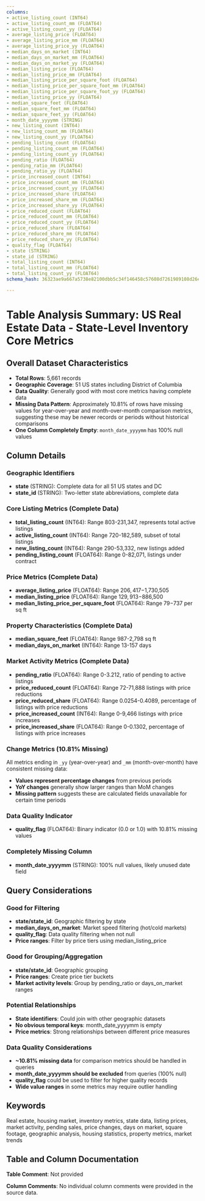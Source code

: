 ```yaml
---
columns:
- active_listing_count (INT64)
- active_listing_count_mm (FLOAT64)
- active_listing_count_yy (FLOAT64)
- average_listing_price (FLOAT64)
- average_listing_price_mm (FLOAT64)
- average_listing_price_yy (FLOAT64)
- median_days_on_market (INT64)
- median_days_on_market_mm (FLOAT64)
- median_days_on_market_yy (FLOAT64)
- median_listing_price (FLOAT64)
- median_listing_price_mm (FLOAT64)
- median_listing_price_per_square_foot (FLOAT64)
- median_listing_price_per_square_foot_mm (FLOAT64)
- median_listing_price_per_square_foot_yy (FLOAT64)
- median_listing_price_yy (FLOAT64)
- median_square_feet (FLOAT64)
- median_square_feet_mm (FLOAT64)
- median_square_feet_yy (FLOAT64)
- month_date_yyyymm (STRING)
- new_listing_count (INT64)
- new_listing_count_mm (FLOAT64)
- new_listing_count_yy (FLOAT64)
- pending_listing_count (FLOAT64)
- pending_listing_count_mm (FLOAT64)
- pending_listing_count_yy (FLOAT64)
- pending_ratio (FLOAT64)
- pending_ratio_mm (FLOAT64)
- pending_ratio_yy (FLOAT64)
- price_increased_count (INT64)
- price_increased_count_mm (FLOAT64)
- price_increased_count_yy (FLOAT64)
- price_increased_share (FLOAT64)
- price_increased_share_mm (FLOAT64)
- price_increased_share_yy (FLOAT64)
- price_reduced_count (FLOAT64)
- price_reduced_count_mm (FLOAT64)
- price_reduced_count_yy (FLOAT64)
- price_reduced_share (FLOAT64)
- price_reduced_share_mm (FLOAT64)
- price_reduced_share_yy (FLOAT64)
- quality_flag (FLOAT64)
- state (STRING)
- state_id (STRING)
- total_listing_count (INT64)
- total_listing_count_mm (FLOAT64)
- total_listing_count_yy (FLOAT64)
schema_hash: 36323ae9a667a5738e82100dbb5c34f146458c57608d7261989108d26ec763ee

---
```

# Table Analysis Summary: US Real Estate Data - State-Level Inventory Core Metrics

## Overall Dataset Characteristics

- **Total Rows**: 5,661 records
- **Geographic Coverage**: 51 US states including District of Columbia
- **Data Quality**: Generally good with most core metrics having complete data
- **Missing Data Pattern**: Approximately 10.81% of rows have missing values for year-over-year and month-over-month comparison metrics, suggesting these may be newer records or periods without historical comparisons
- **One Column Completely Empty**: `month_date_yyyymm` has 100% null values

## Column Details

### Geographic Identifiers
- **state** (STRING): Complete data for all 51 US states and DC
- **state_id** (STRING): Two-letter state abbreviations, complete data

### Core Listing Metrics (Complete Data)
- **total_listing_count** (INT64): Range 803-231,347, represents total active listings
- **active_listing_count** (INT64): Range 720-182,589, subset of total listings
- **new_listing_count** (INT64): Range 290-53,332, new listings added
- **pending_listing_count** (FLOAT64): Range 0-82,071, listings under contract

### Price Metrics (Complete Data)
- **average_listing_price** (FLOAT64): Range $206,417-$1,730,505
- **median_listing_price** (FLOAT64): Range $129,913-$886,500
- **median_listing_price_per_square_foot** (FLOAT64): Range $79-$737 per sq ft

### Property Characteristics (Complete Data)
- **median_square_feet** (FLOAT64): Range 987-2,798 sq ft
- **median_days_on_market** (INT64): Range 13-157 days

### Market Activity Metrics (Complete Data)
- **pending_ratio** (FLOAT64): Range 0-3.212, ratio of pending to active listings
- **price_reduced_count** (FLOAT64): Range 72-71,888 listings with price reductions
- **price_reduced_share** (FLOAT64): Range 0.0254-0.4089, percentage of listings with price reductions
- **price_increased_count** (INT64): Range 0-9,466 listings with price increases
- **price_increased_share** (FLOAT64): Range 0-0.1302, percentage of listings with price increases

### Change Metrics (10.81% Missing)
All metrics ending in `_yy` (year-over-year) and `_mm` (month-over-month) have consistent missing data:
- **Values represent percentage changes** from previous periods
- **YoY changes** generally show larger ranges than MoM changes
- **Missing pattern** suggests these are calculated fields unavailable for certain time periods

### Data Quality Indicator
- **quality_flag** (FLOAT64): Binary indicator (0.0 or 1.0) with 10.81% missing values

### Completely Missing Column
- **month_date_yyyymm** (STRING): 100% null values, likely unused date field

## Query Considerations

### Good for Filtering
- **state/state_id**: Geographic filtering by state
- **median_days_on_market**: Market speed filtering (hot/cold markets)
- **quality_flag**: Data quality filtering when not null
- **Price ranges**: Filter by price tiers using median_listing_price

### Good for Grouping/Aggregation
- **state/state_id**: Geographic grouping
- **Price ranges**: Create price tier buckets
- **Market activity levels**: Group by pending_ratio or days_on_market ranges

### Potential Relationships
- **State identifiers**: Could join with other geographic datasets
- **No obvious temporal keys**: month_date_yyyymm is empty
- **Price metrics**: Strong relationships between different price measures

### Data Quality Considerations
- **~10.81% missing data** for comparison metrics should be handled in queries
- **month_date_yyyymm should be excluded** from queries (100% null)
- **quality_flag** could be used to filter for higher quality records
- **Wide value ranges** in some metrics may require outlier handling

## Keywords

Real estate, housing market, inventory metrics, state data, listing prices, market activity, pending sales, price changes, days on market, square footage, geographic analysis, housing statistics, property metrics, market trends

## Table and Column Documentation

**Table Comment**: Not provided

**Column Comments**: No individual column comments were provided in the source data.